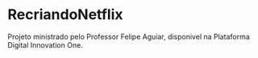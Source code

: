 # RecriandoNetflix
Projeto ministrado pelo Professor Felipe Aguiar, disponivel na Plataforma Digital Innovation One.
